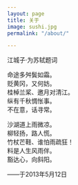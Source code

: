 ```yaml
---
layout: page
title: 关于
image: sushi.jpg
permalink: "/about/"

---
```


江城子·为苏轼题词 
 
命途多舛鬓如霜。    
贬黄冈，又何妨。  
桂棹兰桨、邀月对清江。  
纵有千秋惆怅事。  
不在意，话寻常。  
  
沙湖道上雨微凉。  
柳轻扬，路人慌。  
竹杖芒鞋、谁怕雨疏狂！  
料是人生风雨伴。  
豁达心，向斜阳。  

——于2013年5月12日
